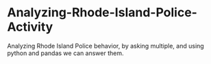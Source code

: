 # Analyzing-Rhode-Island-Police-Activity
Analyzing Rhode Island Police behavior, by asking multiple, and using python and pandas we can answer them.
